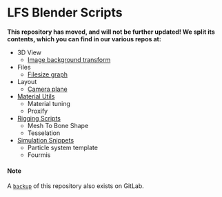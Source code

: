 # LFS Blender Scripts

**This repository has moved, and will not be further updated! We split
its contents, which you can find in our various repos at:**

* 3D View
  * [Image background transform](https://gitlab.com/lfs.coop/archives/image-background-transform)
* Files
  * [Filesize graph](https://gitlab.com/lfs.coop/archives/filesize-graph-blender)
* Layout
  * [Camera plane](https://gitlab.com/lfs.coop/blender/camera-plane)
* [Material Utils](https://gitlab.com/lfs.coop/blender/blender-material-utils/)
  * Material tuning
  * Proxify
* [Rigging Scripts](https://gitlab.com/lfs.coop/blender/blender-rigging-scripts)
  * Mesh To Bone Shape
  * Tesselation
* [Simulation Snippets](https://gitlab.com/lfs.coop/archives/blender-simulation-snippets)
  * Particle system template
  * Fourmis

#### Note
A [`backup`](https://gitlab.com/lfs.coop/archives/LFS-blender-scripts)
of this repository also exists on GitLab.
